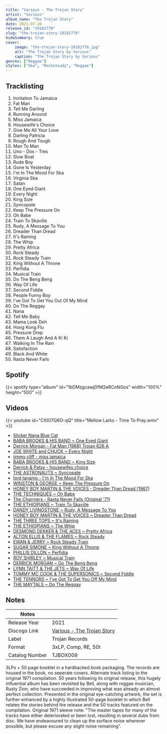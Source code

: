 ```yaml
---
title: "Various - The Trojan Story"
artist: "Various"
album_name: "The Trojan Story"
date: 2021-07-28
release_id: "19182778"
slug: "the-trojan-story-19182778"
hideSummary: true
cover:
    image: "the-trojan-story-19182778.jpg"
    alt: "The Trojan Story by Various"
    caption: "The Trojan Story by Various"
genres: ["Reggae"]
styles: ["Ska", "Rocksteady", "Reggae"]
---
```

## Tracklisting
1. Invitation To Jamaica
2. Fat Man
3. Tell Me Darling
4. Running Around
5. Miss Jamaica
6. Housewife's Choice 
7. Give Me All Your Love
8. Darling Patricia
9. Rough And Tough
10. Man To Man
11. Uno - Dos - Tres
12. Slow Boat
13. Rude Boy
14. Gone Is Yesterday
15. I'm In The Mood For Ska
16. Virginia Ska
17. Satan
18. One Eyed Giant
19. Every Night
20. King Size
21. Syncopate
22. Keep The Pressure On
23. Oh Babe
24. Train To Skaville
25. Rudy, A Message To You
26. Dreader Than Dread
27. It's Raining
28. The Whip
29. Pretty Africa
30. Rock Steady
31. Rock Steady Train
32. King Without A Throne
33. Perfidia
34. Musical Train
35. Do The Beng Beng
36. Way Of Life
37. Second Fiddle
38. People Funny Boy
39. I've Got To Get You Out Of My Mind
40. Do The Reggay
41. Nana
42. Tell Me Baby
43. Mama Look Deh
44. Hong Kong Flu
45. Pressure Drop
46. Them A Laugh And A Ki Ki
47. Walking In The Rain
48. Satisfaction
49. Black And White
50. Rasta Never Fails
## Spotify
{{< spotify type="album" id="1bDMzgcawjDfM2eRCnNGos" width="100%" height="500" >}}

## Videos
{{< youtube id="CXIO7Q6O-qQ" title="Mellow Larks - Time To Pray.wmv" >}}
- [Slicker Nana Blue Cat](https://www.youtube.com/watch?v=4pQrwaiRPgA)
- [BABA BROOKS & HIS BAND ~ One Eyed Giant](https://www.youtube.com/watch?v=N0Njax_kwTk)
- [Derrick Morgan - Fat Man (1968) Trojan 626 A](https://www.youtube.com/watch?v=-tnw92cqiU4)
- [JOE WHITE and CHUCK ~ Every Night](https://www.youtube.com/watch?v=hHd8sFDAkYk)
- [jimmy cliff - miss jamaica](https://www.youtube.com/watch?v=RNNDNkVz5FA)
- [BABA BROOKS & HIS BAND ~ King Size](https://www.youtube.com/watch?v=zRdckMsl27c)
- [Derrick & Patsy - housewifes choice](https://www.youtube.com/watch?v=fj6xFQic5D4)
- [THE ASTRONAUTS ~ Syncopate](https://www.youtube.com/watch?v=wg8EZ-sxRF8)
- [lord tanamo - I'm In The Mood For Ska](https://www.youtube.com/watch?v=h9mo2W58hvs)
- [WINSTON & GEORGE ~ Keep The Pressure On](https://www.youtube.com/watch?v=6cPNpvzuq_4)
- [HONEY BOY MARTIN & THE VOICES - Dreader Than Dread [1967]](https://www.youtube.com/watch?v=TFK7CxlrJ2g)
- [THE TECHNIQUES ~ Oh Babe](https://www.youtube.com/watch?v=0mmmNanaG7Y)
- [The Charmers - Rasta Never Fails (Original '71)](https://www.youtube.com/watch?v=iwGFWXkOmVg)
- [THE ETHIOPIANS ~ Train To Skaville](https://www.youtube.com/watch?v=GJxUC6AgMrY)
- [DANDY LIVINGSTONE ~ Rudy, A Message To You](https://www.youtube.com/watch?v=ev12lhOsLPo)
- [HONEY BOY MARTIN & THE VOICES ~ Dreader Than Dread](https://www.youtube.com/watch?v=wJMA41hsvf4)
- [THE THREE TOPS ~ It's Raining](https://www.youtube.com/watch?v=GHA6Rojn-ik)
- [THE ETHIOPIANS ~ The Whip](https://www.youtube.com/watch?v=m67sqq2rtgc)
- [DESMOND DEKKER & THE ACES ~ Pretty Africa](https://www.youtube.com/watch?v=ZHEusNxtb0s)
- [ALTON ELLIS & THE FLAMES ~ Rock Steady](https://www.youtube.com/watch?v=VGdBY3790lI)
- [EWAN & JERRY ~ Rock Steady Train](https://www.youtube.com/watch?v=0seze4p6Vrg)
- [SUGAR SIMONE ~ King Without A Throne](https://www.youtube.com/watch?v=EIdCnzrBp7I)
- [PHILLIS DILLON ~ Perfidia](https://www.youtube.com/watch?v=MMHOAjV96Ew)
- [ROY SHIRLEY ~ Musical Train](https://www.youtube.com/watch?v=X2sV9hzyBzI)
- [DERRICK MORGAN ~ Do The Beng Beng](https://www.youtube.com/watch?v=-8jfGbBP3BM)
- [LYNN TAITT & THE JETS ~ Way Of Life](https://www.youtube.com/watch?v=BKKC5N8V2PA)
- [TOMMY MC COOK & THE SUPERSONICS ~ Second Fiddle](https://www.youtube.com/watch?v=C7rCif9L4z8)
- [THE TENNORS ~ I've Got To Get You Off My Mind](https://www.youtube.com/watch?v=pJF4cDQf0E8)
- [THE MAYTALS ~ Do The Reggay](https://www.youtube.com/watch?v=x4KXyyU8lzc)

## Notes
| Notes          |             |
| ---------------| ----------- |
| Release Year   | 2021 |
| Discogs Link   | [Various - The Trojan Story](https://www.discogs.com/release/19182778-Various-The-Trojan-Story) |
| Label          | Trojan Records |
| Format         | 3xLP, Comp, RE, 50t |
| Catalog Number | TJBOX009 |

3LPs + 50 page booklet in a hardbacked book packaging. The records are housed in the book, no seperate covers.  Alternate track listing to the original 1971 compilation.  50 years following its original release, this hugely influential album has been revisited by Bell, along with reggae musician, Rusty Zinn, who have succeeded in improving what was already an almost perfect collection.  Presented in the original eye-catching artwork, the set is further enhanced by a highly illustrated 50-page booklet in which Bell relates the stories behind the release and the 50 tracks featured on the compilation.  Original 1971 sleeve note:  "The master tapes for many of the tracks have either deteriorated or been lost, resulting in several dubs from disc. We have endeavoured to clean up the surface noise wherever possible, but please excuse any slight noise remaining".
